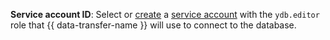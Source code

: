 
**Service account ID**: Select or [create](../../../../../iam/operations/sa/create.md) a [service account](../../../../../iam/concepts/users/service-accounts.md) with the `ydb.editor` role that {{ data-transfer-name }} will use to connect to the database.


